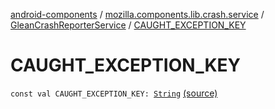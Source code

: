 [android-components](../../index.md) / [mozilla.components.lib.crash.service](../index.md) / [GleanCrashReporterService](index.md) / [CAUGHT_EXCEPTION_KEY](./-c-a-u-g-h-t_-e-x-c-e-p-t-i-o-n_-k-e-y.md)

# CAUGHT_EXCEPTION_KEY

`const val CAUGHT_EXCEPTION_KEY: `[`String`](https://kotlinlang.org/api/latest/jvm/stdlib/kotlin/-string/index.html) [(source)](https://github.com/mozilla-mobile/android-components/blob/master/components/lib/crash/src/main/java/mozilla/components/lib/crash/service/GleanCrashReporterService.kt#L37)